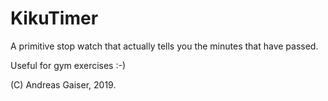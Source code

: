 # KikuTimer
A primitive stop watch that actually tells you the minutes that have passed.

Useful for gym exercises :-)

(C) Andreas Gaiser, 2019.
